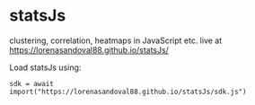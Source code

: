 # statsJs

clustering, correlation, heatmaps in JavaScript etc. 
live at https://lorenasandoval88.github.io/statsJs/

Load statsJs using:

`sdk = await import("https://lorenasandoval88.github.io/statsJs/sdk.js")`
